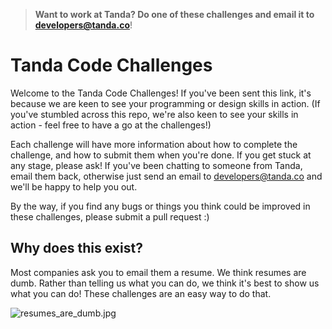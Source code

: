 > **Want to work at Tanda? Do one of these challenges and email it to developers@tanda.co**!

Tanda Code Challenges
=================================

Welcome to the Tanda Code Challenges! If you've been sent this link, it's because we are keen to see your programming or design skills in action. (If you've stumbled across this repo, we're also keen to see your skills in action - feel free to have a go at the challenges!)

Each challenge will have more information about how to complete the challenge, and how to submit them when you're done. If you get stuck at
any stage, please ask! If you've been chatting to someone from Tanda, email them back, otherwise just send an email to developers@tanda.co
and we'll be happy to help you out.

By the way, if you find any bugs or things you think could be improved in these challenges, please submit a pull request :)

## Why does this exist?

Most companies ask you to email them a resume. We think resumes are dumb. Rather than telling us what you can do, we think it's best to show us what you can do! These challenges are an easy way to do that.

![resumes_are_dumb.jpg](https://user-images.githubusercontent.com/509837/37746609-c8bfff9e-2dc6-11e8-9228-5d1772ff50d6.JPG)
